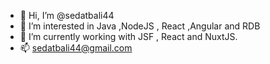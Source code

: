 - 👋 Hi, I’m @sedatbali44
- 👀 I’m interested in Java ,NodeJS , React ,Angular and RDB
- 🌱 I’m currently working with JSF , React and NuxtJS.
- 📫 sedatbali44@gmail.com

<!---
sedatbali44/sedatbali44 is a ✨ special ✨ repository because its `README.md` (this file) appears on your GitHub profile.
You can click the Preview link to take a look at your changes.
--->
